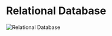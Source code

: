 # Relational Database
![Relational Database](https://github.com/user-attachments/assets/bcf19ed1-382c-4b53-b25e-f269238e4479)
